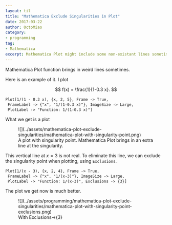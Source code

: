```yaml
---
layout: til
title: "Mathematica Exclude Singularities in Plot"
date: 2017-03-22
author: OctoMiao
category:
- programming
tag:
- Mathematica
excerpt: Mathematica Plot might include some non-existant lines sometimes, Exclusions is the potion for it.
---
```


Mathematica Plot function brings in weird lines sometimes.

Here is an example of it. I plot

$$
f(x) = \frac{1}{1-0.3 x}.
$$


```
Plot[1/(1 - 0.3 x), {x, 2, 5}, Frame -> True,
 FrameLabel -> {"x", "1/(1-0.3 x)"}, ImageSize -> Large,
 PlotLabel -> "Function: 1/(1-0.3 x)"]
```

What we get is a plot

<figure markdown="1">
![](../assets/mathematica-plot-exclude-singularities/mathematica-plot-with-singularity-point.png)
<figcaption>
A plot with singularity point. Mathematica Plot brings in an extra line at the singularity.
</figcaption>
</figure>



This vertical line at $x=3$ is not real. To eliminate this line, we can exclude the singularity point when plotting, using `Exclusions`.

```
Plot[1/(x - 3), {x, 2, 4}, Frame -> True,
 FrameLabel -> {"x", "1/(x-3)"}, ImageSize -> Large,
 PlotLabel -> "Function: 1/(x-3)", Exclusions -> {3}]
```

The plot we get now is much better.

<figure markdown="1">
![](../assets/programming/mathematica-plot-exclude-singularities/mathematica-plot-with-singularity-point-exclusions.png)
<figcaption>
With Exclusions->{3}
</figcaption>
</figure>
